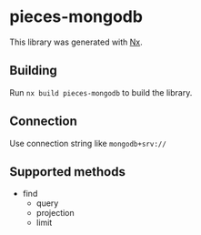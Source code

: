 # pieces-mongodb

This library was generated with [Nx](https://nx.dev).

## Building

Run `nx build pieces-mongodb` to build the library.

## Connection
Use connection string like `mongodb+srv://`

## Supported methods

- find
  - query
  - projection
  - limit

